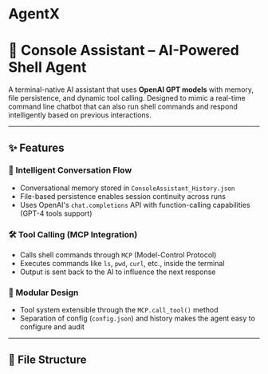 # AgentX
# 🧠 Console Assistant – AI-Powered Shell Agent

A terminal-native AI assistant that uses **OpenAI GPT models** with memory, file persistence, and dynamic tool calling. Designed to mimic a real-time command line chatbot that can also run shell commands and respond intelligently based on previous interactions.

---

## ✨ Features

### 🤖 Intelligent Conversation Flow
- Conversational memory stored in `ConsoleAssistant_History.json`
- File-based persistence enables session continuity across runs
- Uses OpenAI's `chat.completions` API with function-calling capabilities (GPT-4 tools support)

### 🛠️ Tool Calling (MCP Integration)
- Calls shell commands through `MCP` (Model-Control Protocol)
- Executes commands like `ls`, `pwd`, `curl`, etc., inside the terminal
- Output is sent back to the AI to influence the next response

### 🧱 Modular Design
- Tool system extensible through the `MCP.call_tool()` method
- Separation of config (`config.json`) and history makes the agent easy to configure and audit

---

## 📁 File Structure


